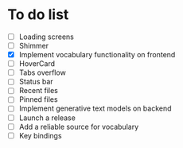 # To do list

- [ ] Loading screens
- [ ] Shimmer
- [x] Implement vocabulary functionality on frontend
- [ ] HoverCard
- [ ] Tabs overflow
- [ ] Status bar
- [ ] Recent files
- [ ] Pinned files
- [ ] Implement generative text models on backend
- [ ] Launch a release
- [ ] Add a reliable source for vocabulary
- [ ] Key bindings